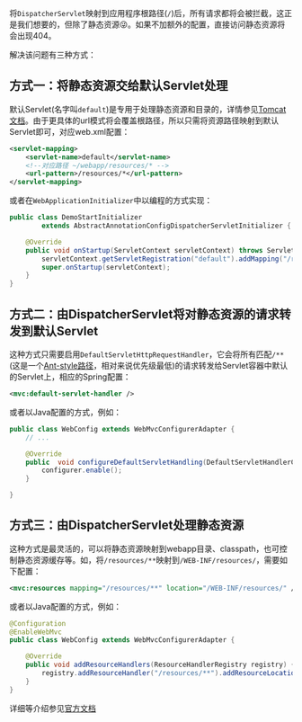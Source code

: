将`DispatcherServlet`映射到应用程序根路径(`/`)后，所有请求都将会被拦截，这正是我们想要的，但除了静态资源😜。如果不加额外的配置，直接访问静态资源将会出现404。

解决该问题有三种方式：

## 方式一：将静态资源交给默认Servlet处理
默认Servlet(名字叫`default`)是专用于处理静态资源和目录的，详情参见[Tomcat文档](https://tomcat.apache.org/tomcat-7.0-doc/default-servlet.html)。由于更具体的url模式将会覆盖根路径，所以只需将资源路径映射到默认Servlet即可，对应web.xml配置：
``` xml
<servlet-mapping>
    <servlet-name>default</servlet-name>
    <!--对应路径 ~/webapp/resources/* -->
    <url-pattern>/resources/*</url-pattern>
</servlet-mapping>
```
或者在`WebApplicationInitializer`中以编程的方式实现：
``` java
public class DemoStartInitializer
        extends AbstractAnnotationConfigDispatcherServletInitializer {

    @Override
    public void onStartup(ServletContext servletContext) throws ServletException {
        servletContext.getServletRegistration("default").addMapping("/resources/*");
        super.onStartup(servletContext);
    }
}
```

## 方式二：由DispatcherServlet将对静态资源的请求转发到默认Servlet
这种方式只需要启用`DefaultServletHttpRequestHandler`，它会将所有匹配`/**`(这是一个[Ant-style路径](https://stackoverflow.com/questions/2952196/learning-ant-path-style)，相对来说优先级最低)的请求转发给Servlet容器中默认的Servlet上，相应的Spring配置：
``` xml
<mvc:default-servlet-handler />
```
或者以Java配置的方式，例如：
``` java
public class WebConfig extends WebMvcConfigurerAdapter {
    // ...

    @Override
    public  void configureDefaultServletHandling(DefaultServletHandlerConfigurer configurer){
        configurer.enable();
    }

}
```

## 方式三：由DispatcherServlet处理静态资源
这种方式是最灵活的，可以将静态资源映射到webapp目录、classpath，也可控制静态资源缓存等。如，将`/resources/**`映射到`/WEB-INF/resources/`，需要如下配置：
``` xml
<mvc:resources mapping="/resources/**" location="/WEB-INF/resources/" />
```
或者以Java配置的方式，例如：
``` java
@Configuration
@EnableWebMvc
public class WebConfig extends WebMvcConfigurerAdapter {

    @Override
    public void addResourceHandlers(ResourceHandlerRegistry registry) {
        registry.addResourceHandler("/resources/**").addResourceLocations("/WEB-INF/resources/");
    }
}
```

详细等介绍参见[官方文档](https://docs.spring.io/spring/docs/current/spring-framework-reference/html/mvc.html#mvc-config-static-resources)